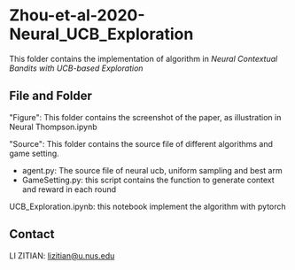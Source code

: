 # Zhou-et-al-2020-Neural_UCB_Exploration
This folder contains the implementation of algorithm in *Neural Contextual Bandits with UCB-based Exploration* 

## File and Folder

"Figure": This folder contains the screenshot of the paper, as illustration in Neural Thompson.ipynb

"Source": This folder contains the source file of different algorithms and game setting.

+ agent.py: The source file of neural ucb, uniform sampling and best arm
+ GameSetting.py: this script contains the function to generate context and reward in each round

UCB_Exploration.ipynb: this notebook implement the algorithm with pytorch

## Contact

LI ZITIAN: lizitian@u.nus.edu
